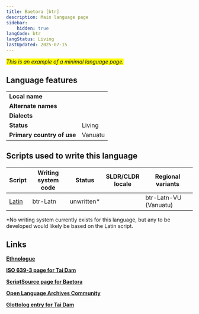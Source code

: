 ```yaml
---
title: Baetora [btr]
description: Main language page
sidebar:
    hidden: true
langCode: btr
langStatus: Living
lastUpdated: 2025-07-15
---
```


<span style="background-color:yellow">_This is an example of a minimal language page._</span>

## Language features

| | |
--- | --- |
**Local name** | |
**Alternate names** | |
**Dialects** | |
**Status** | Living |
**Primary country of use** | Vanuatu |

## Scripts used to write this language

Script | Writing system<br>code | Status | SLDR/CLDR<br>locale | Regional<br>variants |
------ | ---------------------- | ------ | ------------------- | -------------------- |
[Latin](/scrlang/script-latn) | btr-Latn | unwritten* | | btr-Latn-VU (Vanuatu) |

*No writing system currently exists for this language, but any to be developed would likely be based on the Latin script.

## Links

**[Ethnologue](http://www.ethnologue.com/language/btr)**

**[ISO 639-3 page for Tai Dam](http://iso639-3.sil.org/code/btr)**

**[ScriptSource page for Baetora](https://scriptsource.org/lang/btr)**

**[Open Language Archives Community](http://www.language-archives.org/language/btr)**

**[Glottolog entry for Tai Dam](http://www.glottolog.org/glottolog?iso=btr)**
